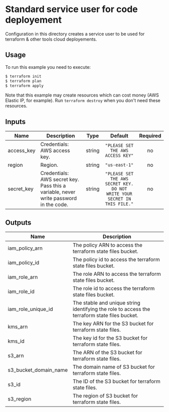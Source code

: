 # Standard service user for code deployement

Configuration in this directory creates a service user to be used for terraform & other tools cloud deployements.

## Usage

To run this example you need to execute:

```bash
$ terraform init
$ terraform plan
$ terraform apply
```

Note that this example may create resources which can cost money (AWS Elastic IP, for example). Run `terraform destroy` when you don't need these resources.

<!-- BEGINNING OF PRE-COMMIT-TERRAFORM DOCS HOOK -->
## Inputs

| Name | Description | Type | Default | Required |
|------|-------------|:----:|:-----:|:-----:|
| access\_key | Credentials: AWS access key. | string | `"PLEASE SET THE AWS ACCESS KEY"` | no |
| region | Region. | string | `"us-east-1"` | no |
| secret\_key | Credentials: AWS secret key. Pass this a variable, never write password in the code. | string | `"PLEASE SET THE AWS SECRET KEY. DO NOT WRITE YOUR SECRET IN THIS FILE."` | no |

## Outputs

| Name | Description |
|------|-------------|
| iam\_policy\_arn | The policy ARN to access the terraform state files bucket. |
| iam\_policy\_id | The policy id to access the terraform state files bucket. |
| iam\_role\_arn | The role ARN to access the terraform state files bucket. |
| iam\_role\_id | The role id to access the terraform state files bucket. |
| iam\_role\_unique\_id | The stable and unique string identifying the role to access the terraform state files bucket. |
| kms\_arn | The key ARN for the S3 bucket for terraform state files. |
| kms\_id | The key id for the S3 bucket for terraform state files. |
| s3\_arn | The ARN of the S3 bucket for terraform state files. |
| s3\_bucket\_domain\_name | The domain name of S3 bucket for terraform state files. |
| s3\_id | The ID of the S3 bucket for terraform state files. |
| s3\_region | The region of S3 bucket for terraform state files. |

<!-- END OF PRE-COMMIT-TERRAFORM DOCS HOOK -->
